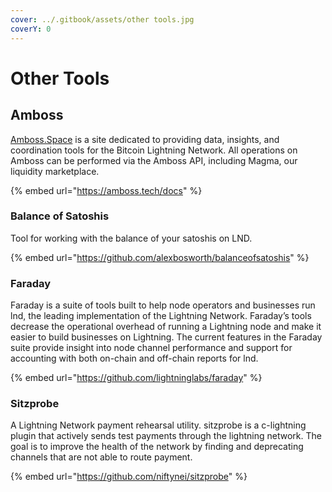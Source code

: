 ```yaml
---
cover: ../.gitbook/assets/other tools.jpg
coverY: 0
---
```


# Other Tools

## Amboss

[Amboss.Space](https://amboss.space/) is a site dedicated to providing data, insights, and coordination tools for the Bitcoin Lightning Network. All operations on Amboss can be performed via the Amboss API, including Magma, our liquidity marketplace.

{% embed url="https://amboss.tech/docs" %}

### Balance of Satoshis

Tool for working with the balance of your satoshis on LND.

{% embed url="https://github.com/alexbosworth/balanceofsatoshis" %}

### Faraday

Faraday is a suite of tools built to help node operators and businesses run lnd, the leading implementation of the Lightning Network. Faraday’s tools decrease the operational overhead of running a Lightning node and make it easier to build businesses on Lightning. The current features in the Faraday suite provide insight into node channel performance and support for accounting with both on-chain and off-chain reports for lnd.

{% embed url="https://github.com/lightninglabs/faraday" %}

### Sitzprobe

A Lightning Network payment rehearsal utility. sitzprobe is a c-lightning plugin that actively sends test payments through the lightning network. The goal is to improve the health of the network by finding and deprecating channels that are not able to route payment.

{% embed url="https://github.com/niftynei/sitzprobe" %}





